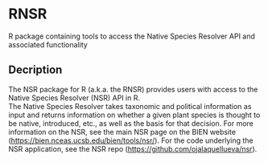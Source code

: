 # RNSR
R package containing tools to access the Native Species Resolver API and associated functionality

## Decription
The NSR package for R (a.k.a. the RNSR) provides users with access to the Native Species Resolver (NSR) API in R.  
The Native Species Resolver takes taxonomic and political information as input and returns information on whether a given plant species is thought to be native, introduced, etc., as well as the basis for that decision. For more information on the NSR, see the main NSR page on the BIEN website (https://bien.nceas.ucsb.edu/bien/tools/nsr/). For the code underlying the NSR application, see the NSR repo (https://github.com/ojalaquellueva/nsr).
